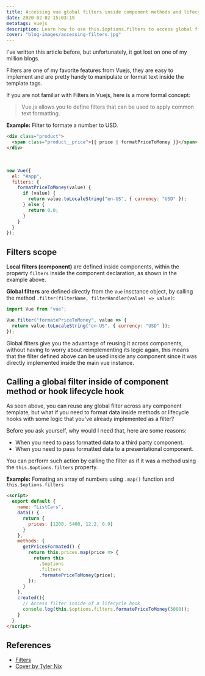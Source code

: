```yaml
---
title: Accessing vue global filters inside component methods and lifecycle hooks
date: 2020-02-02 15:03:19
metatags: vuejs
description: Learn how to use this.$options.filters to access global filters inside component methods. 
cover: "blog-images/accessing-filters.jpg"
---
```


I've written this article before, but unfortunately, it got lost on one of my million blogs. 

Filters are one of my favorite features from Vuejs, they are easy to implement and are pretty handy to manipulate or format text inside the template tags. 

If you are not familiar with Filters in Vuejs, here is a more formal concept:

>Vue.js allows you to define filters that can be used to apply common text formatting.

**Example:** Filter to formate a number to USD.

```html
<div class="product">
  <span class="product__price">{{ price | formatPriceToMoney }}</span>
</div>
```

<br />

```javascript
new Vue({
  el: "#app",
  filters: {
    formatPriceToMoney(value) {
      if (value) {
        return value.toLocaleString("en-US", { currency: "USD" });
      } else {
        return 0.0;
      }
    }
  }
});
```

## Filters scope

**Local filters (component)** are defined inside components, within the property `filters` inside the component declaration, as shown in the example above. 

**Global filters** are defined directly from the `Vue` insctance object, by calling the method `.filter(filterName, filterHandler(value) => value)`:

```javascript
import Vue from "vue";

Vue.filter("formatePriceToMoney", value => {
  return value.toLocaleString("en-US", { currency: "USD" });
});
```

Global filters give you the advantage of reusing it across components, without having to worry about reimplementing its logic again, this means that the filter defined above can be used inside any component since it was directly implemented inside the main vue instance.



## Calling a global filter inside of component method or hook lifecycle hook

As seen above, you can reuse any global filter across any component template, but what if you need to format data inside methods or lifecycle hooks with some logic that you've already implemented as a filter?

Before you ask yourself, why would I need that, here are some reasons:

* When you need to pass formatted data to a third party component.
* When you need to pass formatted data to a presentational component.

  
You can perform such action by calling the filter as if it was a method using the `this.$options.filters` property. 

**Example:** Fomating an array of numbers using `.map()` function and `this.$options.filters`

```html
<script>
  export default {
    name: "ListCars",
    data() {
      return {
        prices: [1200, 5400, 12.2, 0.9]
      }
    },
    methods: {
      getPricesFormated() {
        return this.prices.map(price => {
          return this
            .$options
            .filters
            .formatePriceToMoney(price);
        });
      }
    },
    created(){
      // Access filter inside of a lifecycle hook
      console.log(this.$options.filters.formatePriceToMoney(5000));
    }
  }
</script>
```

## References

* [Filters](https://vuejs.org/v2/guide/filters.html)
* [Cover by Tyler Nix](https://unsplash.com/@jtylernix)
